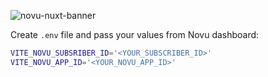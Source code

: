 ![novu-nuxt-banner](https://github.com/michaldziuba03/novu-nuxt/assets/43048524/afdb88df-aae6-482c-b30c-20c02cd2bc6c)


Create `.env` file and pass your values from Novu dashboard:

```sh
VITE_NOVU_SUBSRIBER_ID='<YOUR_SUBSCRIBER_ID>'
VITE_NOVU_APP_ID='<YOUR_NOVU_APP_ID>'
```
